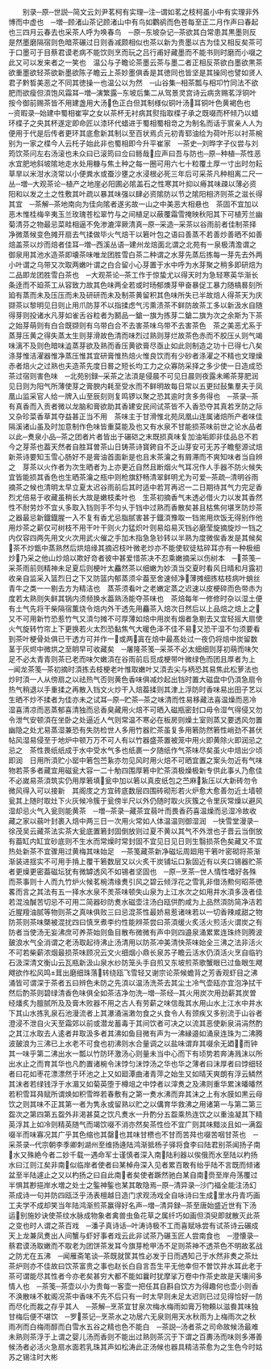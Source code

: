 <!-- { "loadSidebar": true } -->
　　别录─原─世説─简文云刘尹茗柯有实理─注─谓如茗之枝柯虽小中有实理非外博而中虚也　─増─顾渚山茶记顾渚山中有鸟如鸜鹆而色苍每至正二月作声曰春起也三四月云春去也采茶人呼为唤春鸟　─原─东坡杂记─茶欲其白常患其黒墨则反是然墨磨隔宿则色暗茶碾过日则香减颇相似也茶以新为贵墨以古为佳又相反矣茶可于口墨可于目蔡君谟老病不能饮则烹而玩之吕行甫好藏墨而不能书则时磨而小啜之此又可以发来者之一笑也　温公与子瞻论茶墨云茶与墨二者正相反茶欲白墨欲黒茶欲重墨欲轻茶欲新墨欲陈子瞻云上茶妙墨俱香是其徳同也皆坚是其操同也譬如贤人君子黔晳美恶之不同其徳操一也温公以为然　─山谷集─相茶瓢与相卭竹同法不欲肥而欲瘦但湏饱风霜耳─増─演繁露─东坡后集二从驾景灵宫诗云病贪赐茗浮铜叶按今御前赐茶皆不用建盏用大汤色正白但其制様似铜叶汤耳铜叶色黄褐色也　─资暇录─始建中蜀相崔寜之女以茶杯无衬病其熨指取楪子承之既啜而杯倾乃以蜡环楪子之央其杯遂定即命匠以漆环代蜡进于蜀相蜀相竒之为制名而话于賔亲人人为便用于代是后传者更环其底愈新其制以至百状焉贞元初青郓油绘为荷叶形以衬茶椀别为一家之楪今人云杔子始此非也蜀相即今升平崔家　─茶史─刘晔字子仪尝与刘筠饮茶问左右汤滚也未众曰已滚筠曰佥曰鲧哉应声曰吾与防也─原─种植─茶性恶水宜肥地斜坡隂地走水处用糠与焦土种之每一圈可用六七十粒覆土厚一寸出时勿耘草旱以米泔水浇常以小便粪水或蚕沙壅之水浸根必死三年后可采茶凡种相离二尺一丛─増─大观茶论─植产之地崖必阳圃必隂盖石之性寒其叶抑以瘠其味疎以薄必资阳和以发之土之性敷其叶疏以暴其味强以肆必资隂防以节之隂阳相济则茶之滋长得其宜　─茶解─茶地南向为佳向隂者遂劣故一山之中美恶大相悬也　茶固不宜加以恶木惟桂梅辛夷玉兰玫瑰苍松翠竹与之间植足以蔽覆霜雪掩映秋阳其下可植芳兰幽菊清芬之物最忌菜畦相逼不免渗漉滓厥清真─原─采造─采茶以谷雨前者佳制茶择净微蒸候变色摊开扇去气揉做毕火气焙干以箬叶包之语曰善蒸不若善炒善晒不如善焙盖茶以炒而焙者佳耳─増─西溪丛语─建州龙焙面北谓之北苑有一泉极清澹谓之御泉用其池水造茶即壊茶味唯龙团胜雪白茶二种谓之水芽先蒸后拣每一芽先去外两小叶谓之乌带又次取两嫩叶谓之白合留小心芽置于水中呼为水芽聚之稍多即研焙为二品即龙团胜雪白茶也　─大观茶论─茶工作于惊蛰尤以得天时为急轻寒英华渐长条逹而不廹茶工从容致力故其色味两全若或时旸郁燠芽甲奋暴促工暴力随槁晷刻所廹有蒸而未及压压而未及研研而未及制茶黄留积其色味所失已半故焙人得茶天为庆　撷茶以黎明见日则止用爪防芽不以指揉虑气污熏渍茶不鲜防故茶工多以新汲水自随得芽则投诸水凡芽如雀舌谷粒者为鬭品一鎗一旗为拣芽二鎗二旗为次之余斯为下茶之始芽萌则有白合既撷则有乌带白合不去害茶味乌带不去害茶色　茶之美恶尤系于蒸芽压黄之得失蒸太生则芽滑故色清而味烈过熟则芽烂故茶色赤而不胶压乆则气竭味漓不及则色暗味澁蒸芽欲及熟而香压黄欲膏尽亟止如此则制造之功十已得七八矣　涤芽惟洁濯器惟净蒸压惟其宜研膏惟热焙火惟良饮而有少砂者涤濯之不精也文理燥赤者焙火之过熟也夫造茶先度日晷之短长均工力之众寡防采择之多少使一日造成恐茶过宿则害色味　─北苑别録─采茶之法湏是侵晨不可见日晨则夜露未晞茶芽肥润见日则为阳气所薄使芽之膏腴内耗至受水而不鲜明故每日常以五更挝鼔集羣夫于凤凰山监采官人给一牌入山至辰刻则复鸣锣以聚之恐其逾时贪多务得也　─茶录─茶有真香而入贡者微以龙脑和膏欲助其香建安民间试茶皆不入香恐夺其真若烹防之际又杂珍菜香草其夺益甚正当不用　茶味主于甘滑惟北苑凤凰山连属诸焙所产者味佳隔溪诸山虽及时加意制作色味皆重莫能及也又有水泉不甘能损茶味前世之论水品者以此─煑泉小品─茶之团者片者皆出于碾硙之末既损真味复加油垢即非佳品总不若今之芽茶也葢天然者自胜耳曽茶山日铸茶诗寳銙自不乏山芽安可无苏子瞻壑源试焙新茶诗要知玉雪心肠好不是膏油首面新是也且末茶瀹之有屑滞而不爽知味者当自辨之　芽茶以火作者为次生晒者为上亦更近自然且断烟火气耳况作人手器不防火候失宜皆能损其香色也生晒茶瀹之瓶中则枪旗舒畅清翠鲜明尤为可爱─茶疏─清明谷雨摘茶之候也清明太早立夏太迟谷雨前后其时适中若肎再迟一二日期待其气力完足香烈尤倍易于收藏虽稍长大故是嫩枝柔叶也　生茶初摘香气未透必借火力以发其香然性不耐劳炒不宜乆多取入铛则手不匀乆于铛中过熟而香散矣甚且枯焦何堪烹防炒茶之器最忌新鐡鐡腥一入不复有香尤忌脂腻害甚于鐡湏豫取一铛耑用炊饭无得别作他用炒茶之薪仅可树枝不用干叶干则火力猛炽叶则易焰易灭铛必磨莹旋摘旋炒一铛之内仅容四两先用文火次用武火催之手加木指急急钞转以半熟为度微俟香发是其候矣　茶不炒甑中蒸熟然后烘焙缘其摘迟枝叶微老炒亦不能使软徒枯碎耳亦有一种极细炒乃采之他山炒焙以欺好竒者彼中甚爱惜茶决不忍乘嫩摘采以伤树本　─茶笺─采茶雨前则精神未足夏后则梗叶太麤然茶以细嫩为妙湏当交夏时看风日晴和月露初收亲自监采入篮烈日之下又防篮内郁蒸须伞葢至舍速倾净薄摊细拣枯枝病叶蛸丝青牛之类一一剔去方为精洁也　蒸茶须看叶之老嫩定蒸之迟速以皮梗碎而色带赤为度若太熟则失鲜其锅内须频换水葢熟汤能夺茶味也　茶焙每年一修修时杂以湿土便有土气先将干柴隔宿薫烧令焙内外干透先用麤茶入焙次日然后以上品焙之焙上之又不可用新竹恐惹竹气又湏匀摊不可厚薄如焙中用炭有烟者急剔去又宜轻摇大扇使火气旋转竹帘上下更换若火太烈恐黏焦气大暖色泽不佳不易又恐干湿不匀须要看到茶叶梗骨处俱已干透方可并作一或两寘在焙中最髙处过一夜仍将焙中炭留数茎于灰烬中微烘之至眀早可收藏矣　─屠隆茶笺─采茶不必太细细则芽初萌而味欠足不必太青青则茶已老而味欠嫩湏在谷雨前后觅成梗带叶微绿色而团且厚者为上　─闻龙茶笺─茶初摘时湏拣去枝梗老叶惟取嫩叶又湏去尖与柄恐其易焦此松萝法也炒时湏一人从傍扇之以祛热气否则黄色香味俱减炒起出铛时置大磁盘中仍湏急扇令热气稍退以手重揉之再散入铛文火炒干入焙葢揉则其津上浮防时香味易出田子艺以生晒不炒不揉者为佳亦未之试耳─原─贮茶─茶之味清而性易移藏法喜温燥而恶冷湿喜清凉而恶蒸郁喜清独而忌香臭藏用火焙不可晒入磁瓶密封口毋令湿气得侵又勿令泄气安顿湏在坐卧之处逼近人气则常温不寒必在板房则燥土室则蒸又要透风勿置幽隐之处尤易蒸湿兼恐有失防检世人多用竹器贮茶虽复多用箬防然箬性峭劲不甚伏帖风湿易侵至于地炉中顿万万不可人有以竹器盛茶置被笼中用火即黄除火即润忌之忌之　茶性畏纸纸成于水中受水气多也纸裹一夕随纸作气茶味尽矣虽火中焙出少顷即润　日用所湏贮小罂中箬包苎紥亦勿见风时用火焙不可晒宜置之案头勿近有气味物若茶多者藏宜用磁瓮大容一二十觔四围厚箬中贮茶湏极燥极新专供此事乆乃愈佳不必嵗易茶湏筑实仍用厚箬填瓮中加以箬以真皮纸包之苎麻紥压以大新砖勿令微风得入可以接新　其阁庋之方宜砖底数层四围砖砌形若火炉愈大愈善勿近土墙顿瓮其上随时取灶下火灰候冷簇于瓮傍半尺以外仍随时取火灰簇之令里灰常燥以避风湿却忌火气入瓮则能黄茶　─増─茶录─藏茶宜蒻叶而畏香药喜温燥而忌湿冷故收藏之家以蒻叶封裹入焙中两三日一次用火常如人体温温则御湿润　─快雪堂漫录─徐茂吴云藏茶法实茶大瓮底置箬封固倒放则过夏不黄以其气不外泄也子晋云当倒放有葢缸内缸宜砂底则不生水而常燥时常封固不宜见日见日则生翳损茶色矣藏又不宜热处新茶不宜骤用过黄梅其味始足　─茶笺藏茶新净磁坛周廻用干箬叶密砌将茶渐渐装进揺实不可用手掯上覆干箬数层又以火炙干炭铺坛口紥固近有以夹口锡器贮茶者更燥更密葢磁坛犹有微罅透风不如锡者坚固也　─原─烹茶─世人情性嗜好各殊而茶事则十人而九竹炉火候茗椀清缘煑引风之碧云倾浮花之雪乳非借汤勲何昭茶徳畧而言之其法有五一择水水泉不羙茶味顿失山泉为上江水次之如用井水湏多汲者佳若混浊醎苦切忌不可用二简器砂防煑水磁壶注汤白瓯供酌咸为上品然湏防简净洁若近腥羶油腻等物则茶之真味俱败三曰忌混茶性最娇易惹诸味若以一切香辣咸甜之物防茶则茶味槩被混扰四曰慎烹煮李约性能辨茶尝曰茶湏缓火炙活火煎活火谓炭之有防者当使汤无妄沸庶可养茶始则鱼目散布微微有声中则四邉泉涌累累连珠终则腾波皷浪水气全消谓之老汤取起待沸止汤清用以防茶冲美清快茶味始全三沸之法非活火不可若柴薪浓烟最损茶味顾况云文火细烟小鼎长泉苏子瞻云活水仍湏活火烹自临钓石汲深清文衡山云瓦瓶新汲山泉水纱防笼头手自煎又东坡煎茶歌蟹眼已过鱼眼生飕飕欲作松风鸣茸出磨细珠落转绕瓯飞雪轻又谢宗论茶候蟾背之芳香观虾目之沸涌皆可谓深于茶者五曰辨色未防之先湏以温汤洗茶去其尘土冷气壶瓯亦宜泡净拭干然后酌茶则碧绿清香色味俱全如茶洁净勿洗─増─茶经─其火用炭次用劲薪其炭曽经燔炙为膻腻所及及膏木败器不用之古人有劳薪之味信哉其水用山水上江水中井水下其山水拣乳泉石池漫流者上其瀑涌湍潄勿食之乆食令人有颈疾又多别流于山谷者澄浸不泄自火天至霜郊以前或潜龙蓄毒于其间饮者可决之以流其恶使新泉涓涓然酌之其江水取去人逺者井取汲多者其沸如鱼目微有声为一沸縁邉如涌泉连珠为二沸腾波皷浪为三沸已上水老不可食也初沸则水合量调之以盐味谓弃其啜余无廼而钟其一味乎第二沸出水一瓢以竹防环激汤心则量未当中心而下有顷势若奔涛溅沫以所出水止之而育其华也凡酌置诸椀令沫饽匀沫饽汤之华也华之薄者曰沫厚者曰饽细轻者曰花如枣花漂漂然于环池之上又如廻潭曲渚青萍之始生又如晴天爽朗有浮云鳞然其沫者若绿钱浮于水湄又如菊英堕于樽俎之中饽者以滓煑之及沸则重华累沫皤皤然若积雪耳荈赋所谓焕如积雪晔若春敷有之第一煑水沸而弃其沫之上有水膜如黒云母饮之则其味不正其第一者为隽永或留熟以贮之以傋育华救沸之用诸第一与第二第三盌次之第四第五盌外非渇甚莫之饮凡煑水一升酌分五盌乘热连饮之以重浊凝其下精英浮其上如冷则精英随气而竭饮啜不消亦然矣茶性俭不宜广则其味黯淡且如一满盌啜半而味寡况其广乎其色缩也其罄也其味甘槚也不甘而苦荈也啜苦咽甘茶也　─采茶录─代宗朝李季卿刺湖州至维扬逄陆鸿渐抵杨子驿将食李曰陆君别茶闻扬子南水又殊絶今者二妙千载一遇命军士谨慎者深入南陆利器以俟俄而水至陆以杓扬水曰江则江矣非南似临岸者使者曰某棹舟深入见者累百敢有绐乎陆不言既而倾诸盆至半陆遽止之又以杓扬之曰自此南者矣使者蹶然驰白某自南赍至岸舟荡覆过半惧其尠挹岸水増之处士之鍳神鍳也某其敢隐焉─原─清异录─沙门福全能注汤幻茶成诗一句并防四瓯泛乎汤表檀越日造门求观汤戏全自咏诗曰生成里水丹青巧画工夫学不成却笑当年陆鸿渐煎茶赢得好名声─増─清异録─茶至唐始盛近世有下汤运别施妙诀使茶纹水脉成物象者禽兽虫鱼花草之属纤巧如画但湏臾即就散灭此茶之变也时人谓之茶百戏　─潘子真诗话─叶涛诗极不工而喜赋咏尝有试茶诗云碾成天上龙兼凤煑出人间蟹与虾好事者戏云此非试茶乃碾玉匠人尝南食也　─澄懐录─蔡君谟汤取嫩而不取老为团饼茶发耳今旗芽枪甲汤不足则茶神不透茶色不明故茗战之防尤在五沸　─闻雁斋笔谈─茶既就筐其性必发于日而遇知己于水然非煑之茶灶茶炉则亦不佳故曰饮茶富贵之事也赵长白自言吾生平无他幸但不曽饮井水耳此老于茶可谓能尽其性者今亦老矣甚穷大都不能如曩时犹摩挲万卷中作茶史故是天壤间多情人也　─茶笺─茶壶以小为贵每一客壶一把任其自斟自饮方为得趣何也壶小则香不涣散味不躭阁况茶中香味不先不后只有一时太早则未足太迟则已过见得恰好一防而尽化而裁之存乎其人　─茶解─烹茶宜甘泉次梅水梅雨如膏万物頼以滋飬其味独甘梅后便不堪饮　─罗茶记─烹茶水之功居六无泉则用天水秋雨为上梅雨次之秋雨冽而白梅雨醇而白雪水五谷之精也色不能白　─茶説─汤者茶之司命故候汤最难未熟则茶浮于上谓之婴儿汤而香则不能出过熟则茶沉于下谓之百夀汤而味则多滞善候汤者必活火急扇水面若乳珠其声如松涛此正汤候也器具精洁茶愈为之生色今时姑苏之锡注时大彬
